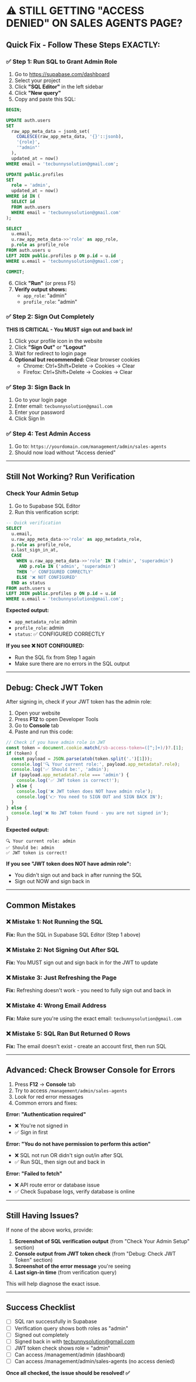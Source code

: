 # ⚠️ STILL GETTING "ACCESS DENIED" ON SALES AGENTS PAGE?

## Quick Fix - Follow These Steps EXACTLY:

### ✅ Step 1: Run SQL to Grant Admin Role

1. Go to https://supabase.com/dashboard
2. Select your project
3. Click **"SQL Editor"** in the left sidebar
4. Click **"New query"**
5. Copy and paste this SQL:

```sql
BEGIN;

UPDATE auth.users
SET 
  raw_app_meta_data = jsonb_set(
    COALESCE(raw_app_meta_data, '{}'::jsonb),
    '{role}',
    '"admin"'
  ),
  updated_at = now()
WHERE email = 'tecbunnysolution@gmail.com';

UPDATE public.profiles
SET 
  role = 'admin',
  updated_at = now()
WHERE id IN (
  SELECT id 
  FROM auth.users 
  WHERE email = 'tecbunnysolution@gmail.com'
);

SELECT 
  u.email,
  u.raw_app_meta_data->>'role' as app_role,
  p.role as profile_role
FROM auth.users u
LEFT JOIN public.profiles p ON p.id = u.id
WHERE u.email = 'tecbunnysolution@gmail.com';

COMMIT;
```

6. Click **"Run"** (or press F5)
7. **Verify output shows:**
   - `app_role`: "admin"
   - `profile_role`: "admin"

### ✅ Step 2: Sign Out Completely

**THIS IS CRITICAL - You MUST sign out and back in!**

1. Click your profile icon in the website
2. Click **"Sign Out"** or **"Logout"**
3. Wait for redirect to login page
4. **Optional but recommended:** Clear browser cookies
   - Chrome: Ctrl+Shift+Delete → Cookies → Clear
   - Firefox: Ctrl+Shift+Delete → Cookies → Clear

### ✅ Step 3: Sign Back In

1. Go to your login page
2. Enter email: `tecbunnysolution@gmail.com`
3. Enter your password
4. Click Sign In

### ✅ Step 4: Test Admin Access

1. Go to: `https://yourdomain.com/management/admin/sales-agents`
2. Should now load without "Access denied"

---

## Still Not Working? Run Verification

### Check Your Admin Setup

1. Go to Supabase SQL Editor
2. Run this verification script:

```sql
-- Quick verification
SELECT 
  u.email,
  u.raw_app_meta_data->>'role' as app_metadata_role,
  p.role as profile_role,
  u.last_sign_in_at,
  CASE 
    WHEN u.raw_app_meta_data->>'role' IN ('admin', 'superadmin') 
     AND p.role IN ('admin', 'superadmin') 
    THEN '✅ CONFIGURED CORRECTLY'
    ELSE '❌ NOT CONFIGURED'
  END as status
FROM auth.users u
LEFT JOIN public.profiles p ON p.id = u.id
WHERE u.email = 'tecbunnysolution@gmail.com';
```

**Expected output:**
- `app_metadata_role`: admin
- `profile_role`: admin
- `status`: ✅ CONFIGURED CORRECTLY

**If you see ❌ NOT CONFIGURED:**
- Run the SQL fix from Step 1 again
- Make sure there are no errors in the SQL output

---

## Debug: Check JWT Token

After signing in, check if your JWT token has the admin role:

1. Open your website
2. Press **F12** to open Developer Tools
3. Go to **Console** tab
4. Paste and run this code:

```javascript
// Check if you have admin role in JWT
const token = document.cookie.match(/sb-access-token=([^;]+)/)?.[1];
if (token) {
  const payload = JSON.parse(atob(token.split('.')[1]));
  console.log('🔍 Your current role:', payload.app_metadata?.role);
  console.log('✅ Should be:', 'admin');
  if (payload.app_metadata?.role === 'admin') {
    console.log('✅ JWT token is correct!');
  } else {
    console.log('❌ JWT token does NOT have admin role');
    console.log('👉 You need to SIGN OUT and SIGN BACK IN');
  }
} else {
  console.log('❌ No JWT token found - you are not signed in');
}
```

**Expected output:**
```
🔍 Your current role: admin
✅ Should be: admin
✅ JWT token is correct!
```

**If you see "JWT token does NOT have admin role":**
- You didn't sign out and back in after running the SQL
- Sign out NOW and sign back in

---

## Common Mistakes

### ❌ Mistake 1: Not Running the SQL
**Fix:** Run the SQL in Supabase SQL Editor (Step 1 above)

### ❌ Mistake 2: Not Signing Out After SQL
**Fix:** You MUST sign out and sign back in for the JWT to update

### ❌ Mistake 3: Just Refreshing the Page
**Fix:** Refreshing doesn't work - you need to fully sign out and back in

### ❌ Mistake 4: Wrong Email Address
**Fix:** Make sure you're using the exact email: `tecbunnysolution@gmail.com`

### ❌ Mistake 5: SQL Ran But Returned 0 Rows
**Fix:** The email doesn't exist - create an account first, then run SQL

---

## Advanced: Check Browser Console for Errors

1. Press **F12** → **Console** tab
2. Try to access `/management/admin/sales-agents`
3. Look for red error messages
4. Common errors and fixes:

**Error: "Authentication required"**
- ❌ You're not signed in
- ✅ Sign in first

**Error: "You do not have permission to perform this action"**
- ❌ SQL not run OR didn't sign out/in after SQL
- ✅ Run SQL, then sign out and back in

**Error: "Failed to fetch"**
- ❌ API route error or database issue
- ✅ Check Supabase logs, verify database is online

---

## Still Having Issues?

If none of the above works, provide:

1. **Screenshot of SQL verification output** (from "Check Your Admin Setup" section)
2. **Console output from JWT token check** (from "Debug: Check JWT Token" section)
3. **Screenshot of the error message** you're seeing
4. **Last sign-in time** (from verification query)

This will help diagnose the exact issue.

---

## Success Checklist

- [ ] SQL ran successfully in Supabase
- [ ] Verification query shows both roles as "admin"
- [ ] Signed out completely
- [ ] Signed back in with tecbunnysolution@gmail.com
- [ ] JWT token check shows role = "admin"
- [ ] Can access /management/admin (dashboard)
- [ ] Can access /management/admin/sales-agents (no access denied)

**Once all checked, the issue should be resolved! ✅**
